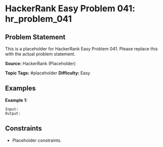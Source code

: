 # HackerRank Easy Problem 041: hr_problem_041

## Problem Statement

This is a placeholder for HackerRank Easy Problem 041.
Please replace this with the actual problem statement.

**Source:** HackerRank (Placeholder)

**Topic Tags:** #placeholder
**Difficulty:** Easy

## Examples

**Example 1:**

```
Input:
Output:
```

## Constraints

- Placeholder constraints.

